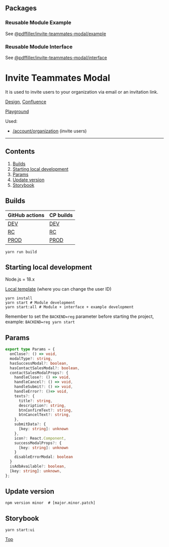 <a id="top"></a>

## Packages

### Reusable Module Example
See [@pdffiller/invite-teammates-modal/example](example/README.md)
### Reusable Module Interface
See [@pdffiller/invite-teammates-modal/interface](interface/README.md)

# Invite Teammates Modal
It is used to invite users to your organization via email or an invitation link.

[Design](link), [Confluence](https://pdffiller.atlassian.net/wiki/spaces/MAC/pages/4181950664/Invite+Teammates+Modal)

[Playground](https://reimagined-adventure-9kk1nrp.pages.github.io/?path=/story/reusable-modules-invite-teammates-modal--invite-teammates-modal)

Used:
- [/account/organization](https://reg.pdffillers.com/en/account/organization) (invite users)

---

## Contents
1. [Builds](#builds)
2. [Starting local development](#local_dev)
3. [Params](#params)
4. [Update version](#update_version)
5. [Storybook](#storybook)

<a id="builds"></a>
## Builds
| GitHub actions                                                                                                   | CP builds                                                                                                            |
|------------------------------------------------------------------------------------------------------------------|----------------------------------------------------------------------------------------------------------------------|
| [DEV](https://github.com/pdffiller/front-invite-teammates-modal/actions/workflows/reusable-deploy-to-dev.yaml)   | [DEV](https://reg.pdffillers.com/33UMW1ZQ6goFeZ2o/?op=frontend_builds&op1=appBuilds&app_name=InviteTeammatesModal_1) |
| [RC](https://github.com/pdffiller/front-invite-teammates-modal/actions/workflows/reusable-deploy-to-rc.yaml)     | [RC](https://cp.pdffiller-rc.xyz/33UMW1ZQ6goFeZ2o/?op=frontend_builds&op1=appBuilds&app_name=InviteTeammatesModal_1) |
| [PROD](https://github.com/pdffiller/front-invite-teammates-modal/actions/workflows/reusable-deploy-to-prod.yaml) | [PROD](https://cp.pdffiller.com/33UMW1ZQ6goFeZ2o/?op=frontend_builds&op1=appBuilds&app_name=InviteTeammatesModal_1)  |

```shell
yarn run build
```

<a id="local_dev"></a>
## Starting local development
Node.js = 18.x

[Local template](build/index.ejs) (where you can change the user ID)

```shell
yarn install
yarn start # Module development
yarn start:all # Module + interface + example development
```

Remember to set the `BACKEND=reg` parameter before starting the project, example:
`BACKEND=reg yarn start`

<a id="params"></a>
## Params
```typescript
export type Params = {
  onClose?: () => void,
  modalType?: string,
  hasSuccessModal?: boolean,
  hasContactSalesModal?: boolean,
  contactSalesModalProps?: {
    handleClose?: () => void,
    handleCancel?: () => void,
    handleSubmit?: () => void,
    handleError?: ()=> void,
    texts?: {
      title?: string,
      description?: string,
      btnConfirmText?: string,
      btnCancelText?: string,
    },
    submitData?: {
      [key: string]: unknown
    },
    icon?: React.Component,
    successModalProps?: {
      [key: string]: unknown
    }
    disableErrorModal: boolean
  }
  isAdbAvailable?: boolean,
  [key: string]: unknown,
};
```

<a id="update_version"></a>
## Update version
```shell
npm version minor  # [major.minor.patch]
```

<a id="storybook"></a>
## Storybook
```shell
yarn start:ui
```

[Top](#top)
